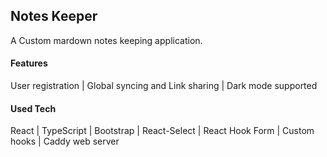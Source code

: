 ## Notes Keeper

A Custom mardown notes keeping application.

#### Features

User registration | Global syncing and Link sharing | Dark mode supported

#### Used Tech

React | TypeScript | Bootstrap | React-Select | React Hook Form | Custom hooks | Caddy web server
